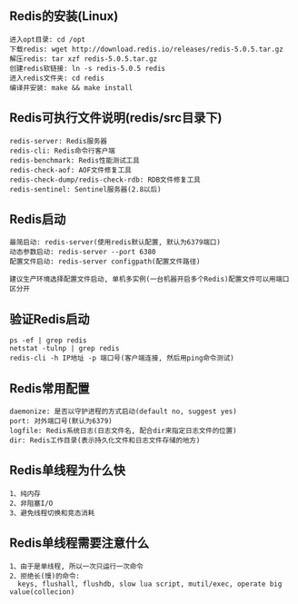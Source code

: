 ## Redis的安装(Linux)
```
进入opt目录: cd /opt
下载redis: wget http://download.redis.io/releases/redis-5.0.5.tar.gz
解压redis: tar xzf redis-5.0.5.tar.gz
创建redis软链接: ln -s redis-5.0.5 redis
进入redis文件夹: cd redis
编译并安装: make && make install
```

## Redis可执行文件说明(redis/src目录下)
```
redis-server: Redis服务器
redis-cli: Redis命令行客户端
redis-benchmark: Redis性能测试工具
redis-check-aof: AOF文件修复工具
redis-check-dump/redis-check-rdb: RDB文件修复工具
redis-sentinel: Sentinel服务器(2.8以后)
```

## Redis启动
```
最简启动: redis-server(使用redis默认配置, 默认为6379端口)
动态参数启动: redis-server --port 6380
配置文件启动: redis-server configpath(配置文件路径)

建议生产环境选择配置文件启动, 单机多实例(一台机器开启多个Redis)配置文件可以用端口区分开
```

## 验证Redis启动
```
ps -ef | grep redis
netstat -tulnp | grep redis
redis-cli -h IP地址 -p 端口号(客户端连接, 然后用ping命令测试)
```

## Redis常用配置
```
daemonize: 是否以守护进程的方式启动(default no, suggest yes)
port: 对外端口号(默认为6379)
logfile: Redis系统日志(日志文件名, 配合dir来指定日志文件的位置)
dir: Redis工作目录(表示持久化文件和日志文件存储的地方)
```

## Redis单线程为什么快
```
1、纯内存
2、非阻塞I/O
3、避免线程切换和竞态消耗
```

## Redis单线程需要注意什么
```
1、由于是单线程, 所以一次只运行一次命令
2、拒绝长(慢)的命令:
  keys, flushall, flushdb, slow lua script, mutil/exec, operate big value(collecion)
```
